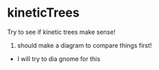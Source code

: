 # kineticTrees
Try to see if  kinetic    trees  make sense!

1) should    make   a  diagram to compare things first!
  - I will try  to   dia gnome   for  this
